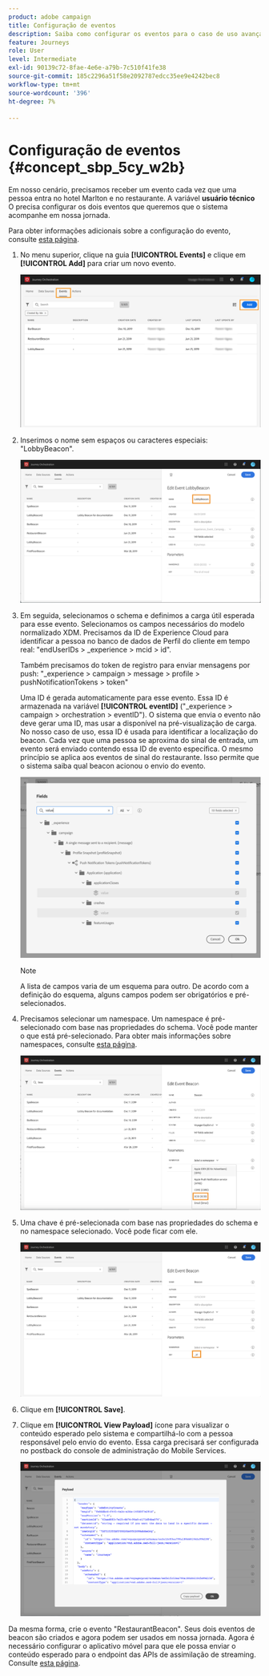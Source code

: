 ```yaml
---
product: adobe campaign
title: Configuração de eventos
description: Saiba como configurar os eventos para o caso de uso avançado do jornada
feature: Journeys
role: User
level: Intermediate
exl-id: 90139c72-8fae-4e6e-a79b-7c510f41fe38
source-git-commit: 185c2296a51f58e2092787edcc35ee9e4242bec8
workflow-type: tm+mt
source-wordcount: '396'
ht-degree: 7%

---
```


# Configuração de eventos {#concept_sbp_5cy_w2b}

Em nosso cenário, precisamos receber um evento cada vez que uma pessoa entra no hotel Marlton e no restaurante. A variável **usuário técnico** O precisa configurar os dois eventos que queremos que o sistema acompanhe em nossa jornada.

Para obter informações adicionais sobre a configuração do evento, consulte [esta página](../event/about-events.md).

1. No menu superior, clique na guia **[!UICONTROL Events]** e clique em **[!UICONTROL Add]** para criar um novo evento.

   ![](../assets/journeyuc1_1.png)

1. Inserimos o nome sem espaços ou caracteres especiais: &quot;LobbyBeacon&quot;.

   ![](../assets/journeyuc2_1.png)

1. Em seguida, selecionamos o schema e definimos a carga útil esperada para esse evento. Selecionamos os campos necessários do modelo normalizado XDM. Precisamos da ID de Experience Cloud para identificar a pessoa no banco de dados de Perfil do cliente em tempo real: &quot;endUserIDs > _experience > mcid > id&quot;.

   Também precisamos do token de registro para enviar mensagens por push: &quot;_experience > campaign > message > profile > pushNotificationTokens > token&quot;

   Uma ID é gerada automaticamente para esse evento. Essa ID é armazenada na variável **[!UICONTROL eventID]** (&quot;_experience > campaign > orchestration > eventID&quot;). O sistema que envia o evento não deve gerar uma ID, mas usar a disponível na pré-visualização de carga. No nosso caso de uso, essa ID é usada para identificar a localização do beacon. Cada vez que uma pessoa se aproxima do sinal de entrada, um evento será enviado contendo essa ID de evento específica. O mesmo princípio se aplica aos eventos de sinal do restaurante. Isso permite que o sistema saiba qual beacon acionou o envio do evento.

   ![](../assets/journeyuc2_2.png)

   >[!NOTE]
   >
   >A lista de campos varia de um esquema para outro. De acordo com a definição do esquema, alguns campos podem ser obrigatórios e pré-selecionados.

1. Precisamos selecionar um namespace. Um namespace é pré-selecionado com base nas propriedades do schema. Você pode manter o que está pré-selecionado. Para obter mais informações sobre namespaces, consulte [esta página](../event/selecting-the-namespace.md).

   ![](../assets/journeyuc2_4.png)

1. Uma chave é pré-selecionada com base nas propriedades do schema e no namespace selecionado. Você pode ficar com ele.

   ![](../assets/journeyuc2_4bis.png)

1. Clique em **[!UICONTROL Save]**.

1. Clique em **[!UICONTROL View Payload]** ícone para visualizar o conteúdo esperado pelo sistema e compartilhá-lo com a pessoa responsável pelo envio do evento.  Essa carga precisará ser configurada no postback do console de administração do Mobile Services.

   ![](../assets/journeyuc2_5.png)

Da mesma forma, crie o evento &quot;RestaurantBeacon&quot;. Seus dois eventos de beacon são criados e agora podem ser usados em nossa jornada. Agora é necessário configurar o aplicativo móvel para que ele possa enviar o conteúdo esperado para o endpoint das APIs de assimilação de streaming. Consulte [esta página](../event/additional-steps-to-send-events-to-journey-orchestration.md).
